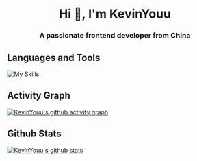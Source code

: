 <h1 align="center">Hi 👋, I'm KevinYouu</h1>
<h3 align="center">A passionate frontend developer from China</h3>

## Languages and Tools

![My Skills](https://skillicons.dev/icons?i=js,ts,react,vue,vite,nodejs,go,linux,docker,nginx,postgres,mongodb,mysql,html,css,git,github,vscode,stackoverflow)

## Activity Graph

[![KevinYouu's github activity graph](https://github-readme-activity-graph.cyclic.app/graph?username=KevinYouu&theme=react)](https://github.com/ashutosh00710/github-readme-activity-graph)

## Github Stats

[![KevinYouu's github stats](https://github-readme-stats.vercel.app/api?username=KevinYouu&show_icons=true&theme=react)](https://github.com/anuraghazra/github-readme-stats)

<!-- ## Top Languages

[![Top Langs](https://github-readme-stats.vercel.app/api/top-langs/?username=KevinYouu&layout=compact&theme=react)]() -->
